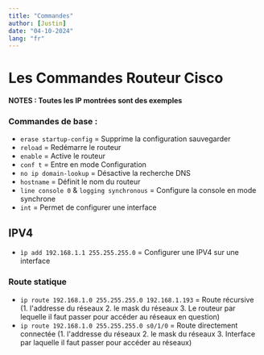 ```yaml
---
title: "Commandes"
author: [Justin]
date: "04-10-2024"
lang: "fr"
---
```


# Les Commandes Routeur Cisco

**NOTES : Toutes les IP montrées sont des exemples**

### Commandes de base :

* ``erase startup-config`` = Supprime la configuration sauvegarder
* ``reload`` = Redémarre le routeur
* ``enable`` = Active le routeur
* ``conf t`` = Entre en mode Configuration
* ``no ip domain-lookup`` = Désactive la recherche DNS
* ``hostname`` = Définit le nom du routeur
* ``line console 0`` & ``logging synchronous`` = Configure la console en mode synchrone
* ``int`` = Permet de configurer une interface

## IPV4

* ``ìp add 192.168.1.1 255.255.255.0`` = Configurer une IPV4 sur une interface

### Route statique

* ```ip route 192.168.1.0 255.255.255.0 192.168.1.193``` = Route récursive (1. l'addresse du réseaux 2. le mask du réseaux 3. Le routeur par lequelle il faut passer pour accéder au réseaux en question)
* ```ip route 192.168.1.0 255.255.255.0 s0/1/0``` = Route directement connectée (1. l'addresse du réseaux 2. le mask du réseaux 3. Interface par laquelle il faut passer pour accéder au réseaux)